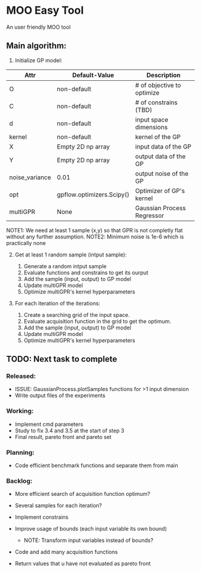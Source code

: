 # MOO Easy Tool

An user friendly MOO tool

## Main algorithm:

1. Initialize GP model: 

| Attr           | Default-Value             | Description                |
|----------------|---------------------------|----------------------------|
| O              | non-default               | # of objective to optimize |
| C              | non-default               | # of constrains (TBD)      |
| d              | non-default               | input space dimensions     |
| kernel         | non-default               | kernel of the GP           |
| X              | Empty 2D np array         | input data of the GP       |
| Y              | Empty 2D np array         | output data of the GP      |
| noise_variance | 0.01                      | output noise of the GP     |
| opt            | gpflow.optimizers.Scipy() | Optimizer of GP's kernel   |
| multiGPR       | None                      | Gaussian Process Regressor |

NOTE1: We need at least 1 sample (x,y) so that GPR is not completly flat without any further assumption.
NOTE2: Minimum noise is 1e-6 which is practically none


2. Get at least 1 random sample (intput sample):
    1. Generate a random intput sample
    2. Evaluate functions and constrains to get its ourput
    3. Add the sample (input, output) to GP model 
    4. Update multiGPR model
    5. Optimize multiGPR's kernel hyperparameters

3. For each iteration of the iterations:
    1. Create a searching grid of the input space.
    2. Evaluate acquisition function in the grid to get the optimum.
    3. Add the sample (input, output) to GP model 
    4. Update multiGPR model
    5. Optimize multiGPR's kernel hyperparameters


## TODO: Next task to complete

### Released:

* ISSUE: GaussianProcess.plotSamples functions for >1 input dimension
* Write output files of the experiments

### Working:

* Implement cmd parameters
* Study to fix 3.4 and 3.5 at the start of step 3
* Final result, pareto front and pareto set

### Planning:

* Code efficient benchmark functions and separate them from main

### Backlog:

* More efficient search of acquisition function optimum?
* Several samples for each iteration?
* Implement constrains
* Improve usage of bounds (each input variable its own bound) 
    * NOTE: Transform input variables instead of bounds?
* Code and add many acquisition functions

* Return values that u have not evaluated as pareto front
